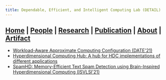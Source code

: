 ```yaml
---
title: Dependable, Efficient, and Intelligent Computing Lab (DETAIL)
---
```

## [Home](./) | [People](./people) | [Research](./research) | [Publication](./publication) | [About](./about) | [**Artifact**](./artifact) 

 - [Workload-Aware Approximate Computing Configuration (DATE'21)](https://github.com/ThapaRahul/DETAIL-Input-Aware-CodeBase)
 - [Hyperdimensional Computing Hub: A hub for HDC implementations of different applications](https://github.com/VU-DETAIL/HD-Hub)
 - [SpamHD: Memory-Efficient Text Spam Detection using Brain-Inspired Hyperdimensional Computing (ISVLSI'21)](https://github.com/AikawaMafuyu/HamHD)
